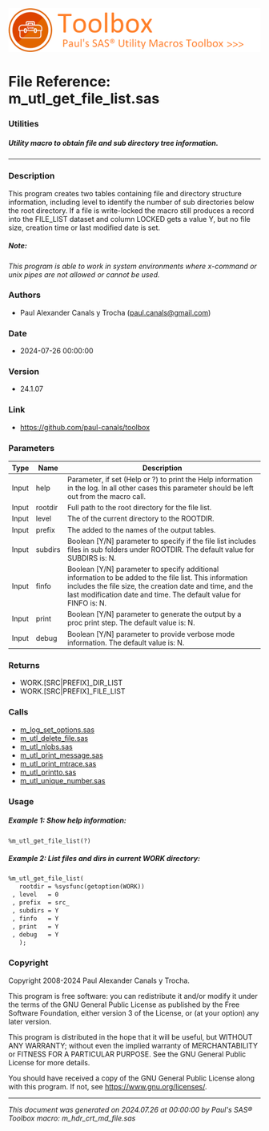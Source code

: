 ![../../misc/images/doc_header.png](../../misc/images/doc_header.png)
# 
# File Reference: m_utl_get_file_list.sas

### Utilities

##### Utility macro to obtain file and sub directory tree information.

***

### Description
This program creates two tables containing file and directory structure information, including level to identify the number of sub directories below the root directory. If a file is write-locked the macro still produces a record into the FILE_LIST dataset and column LOCKED gets a value Y, but no file size, creation time or last modified date is set.



##### *Note:*
*This program is able to work in system environments where x-command or unix pipes are not allowed or cannot be used.*

### Authors
* Paul Alexander Canals y Trocha (paul.canals@gmail.com)

### Date
* 2024-07-26 00:00:00

### Version
* 24.1.07

### Link
* https://github.com/paul-canals/toolbox

### Parameters
| Type | Name | Description |
| ---- | ---- | ----------- |
| Input | help | Parameter, if set (Help or ?) to print the Help information in the log. In all other cases this parameter should be left out from the macro call. |
| Input | rootdir | Full path to the root directory for the file list. |
| Input | level | The  of the current directory to the ROOTDIR. |
| Input | prefix | The  added to the names of the output tables. |
| Input | subdirs | Boolean [Y/N] parameter to specify if the file list includes files in sub folders under ROOTDIR. The default value for SUBDIRS is: N. |
| Input | finfo | Boolean [Y/N] parameter to specify additional information to be added to the file list. This information includes the file size, the creation date and time, and the last modification date and time. The default value for FINFO is: N. |
| Input | print | Boolean [Y/N] parameter to generate the output by a proc print step. The default value is: N. |
| Input | debug | Boolean [Y/N] parameter to provide verbose mode information. The default value is: N. |

### Returns
* WORK.[SRC|PREFIX]_DIR_LIST
* WORK.[SRC|PREFIX]_FILE_LIST

### Calls
* [m_log_set_options.sas](m_log_set_options.md)
* [m_utl_delete_file.sas](m_utl_delete_file.md)
* [m_utl_nlobs.sas](m_utl_nlobs.md)
* [m_utl_print_message.sas](m_utl_print_message.md)
* [m_utl_print_mtrace.sas](m_utl_print_mtrace.md)
* [m_utl_printto.sas](m_utl_printto.md)
* [m_utl_unique_number.sas](m_utl_unique_number.md)

### Usage

##### Example 1: Show help information:
```sas
%m_utl_get_file_list(?)
```

##### Example 2: List files and dirs in current WORK directory:
```sas
%m_utl_get_file_list(
   rootdir = %sysfunc(getoption(WORK))
 , level   = 0
 , prefix  = src_
 , subdirs = Y
 , finfo   = Y
 , print   = Y
 , debug   = Y
   );
```

### Copyright
Copyright 2008-2024 Paul Alexander Canals y Trocha. 
 
This program is free software: you can redistribute it and/or modify 
it under the terms of the GNU General Public License as published by 
the Free Software Foundation, either version 3 of the License, or 
(at your option) any later version. 
 
This program is distributed in the hope that it will be useful, 
but WITHOUT ANY WARRANTY; without even the implied warranty of 
MERCHANTABILITY or FITNESS FOR A PARTICULAR PURPOSE. See the 
GNU General Public License for more details. 
 
You should have received a copy of the GNU General Public License 
along with this program. If not, see <https://www.gnu.org/licenses/>. 


***
*This document was generated on 2024.07.26 at 00:00:00 by Paul's SAS&reg; Toolbox macro: m_hdr_crt_md_file.sas*
